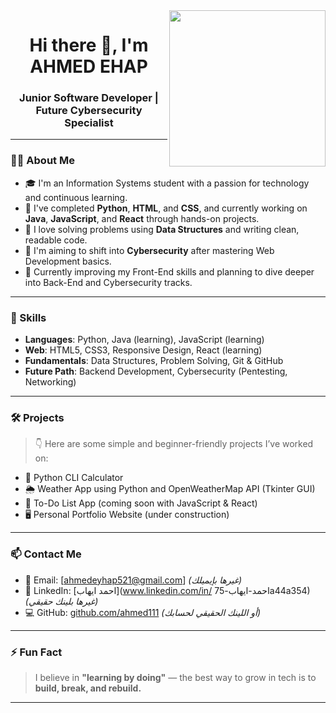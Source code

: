 
<img width="250" align="right" src="https://c.tenor.com/_DOBjnGspYAAAAAM/code-coding.gif">

<h1 align="center">Hi there 👋, I'm AHMED EHAP</h1>
<h3 align="center">Junior Software Developer | Future Cybersecurity Specialist</h3>

---

### 👨‍💻 About Me

- 🎓 I'm an Information Systems student with a passion for technology and continuous learning.  
- 🧠 I've completed **Python**, **HTML**, and **CSS**, and currently working on **Java**, **JavaScript**, and **React** through hands-on projects.  
- 🧩 I love solving problems using **Data Structures** and writing clean, readable code.  
- 🔐 I'm aiming to shift into **Cybersecurity** after mastering Web Development basics.  
- 🌱 Currently improving my Front-End skills and planning to dive deeper into Back-End and Cybersecurity tracks.

---

### 🚀 Skills

- **Languages**: Python, Java (learning), JavaScript (learning)
- **Web**: HTML5, CSS3, Responsive Design, React (learning)
- **Fundamentals**: Data Structures, Problem Solving, Git & GitHub
- **Future Path**: Backend Development, Cybersecurity (Pentesting, Networking)

---

### 🛠️ Projects

> 👇 Here are some simple and beginner-friendly projects I’ve worked on:

- 🧮 Python CLI Calculator  
- 🌦️ Weather App using Python and OpenWeatherMap API (Tkinter GUI)  
- 📝 To-Do List App (coming soon with JavaScript & React)  
- 🖥️ Personal Portfolio Website (under construction)

---

### 📫 Contact Me

- 📧 Email: [ahmedeyhap521@gmail.com] *(غيرها بإيميلك)*  
- 💼 LinkedIn: [احمد ايهاب](www.linkedin.com/in/ احمد-ايهاب-75a44a354) *(غيرها بلينك حقيقي)*  
- 💻 GitHub: [github.com/ahmed111](https://github.com/ahmed111) *(أو اللينك الحقيقي لحسابك)*  

---

### ⚡ Fun Fact

> I believe in **"learning by doing"** — the best way to grow in tech is to **build, break, and rebuild.**

---

